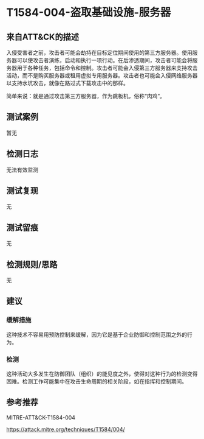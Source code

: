 # T1584-004-盗取基础设施-服务器

## 来自ATT&CK的描述

入侵受害者之前，攻击者可能会劫持在目标定位期间使用的第三方服务器。使用服务器可以使攻击者演练，启动和执行一项行动。在后渗透期间，攻击者可能会将服务器用于各种任务，包括命令和控制。攻击者可能会入侵第三方服务器来支持攻击活动，而不是购买服务器或租用虚拟专用服务器。攻击者也可能会入侵网络服务器以支持水坑攻击，就像在路过式下载攻击中的那样。

简单来说：就是通过攻击第三方服务器，作为跳板机，俗称“肉鸡”。

## 测试案例

暂无

## 检测日志

无法有效监测

## 测试复现

无

## 测试留痕

无

## 检测规则/思路

无

## 建议

### 缓解措施

这种技术不容易用预防控制来缓解，因为它是基于企业防御和控制范围之外的行为。

### 检测

这种活动大多发生在防御团队（组织）的能见度之外，使得对这种行为的检测变得困难。检测工作可能集中在攻击生命周期的相关阶段，如在指挥和控制期间。

## 参考推荐

MITRE-ATT&CK-T1584-004

<https://attack.mitre.org/techniques/T1584/004/>
